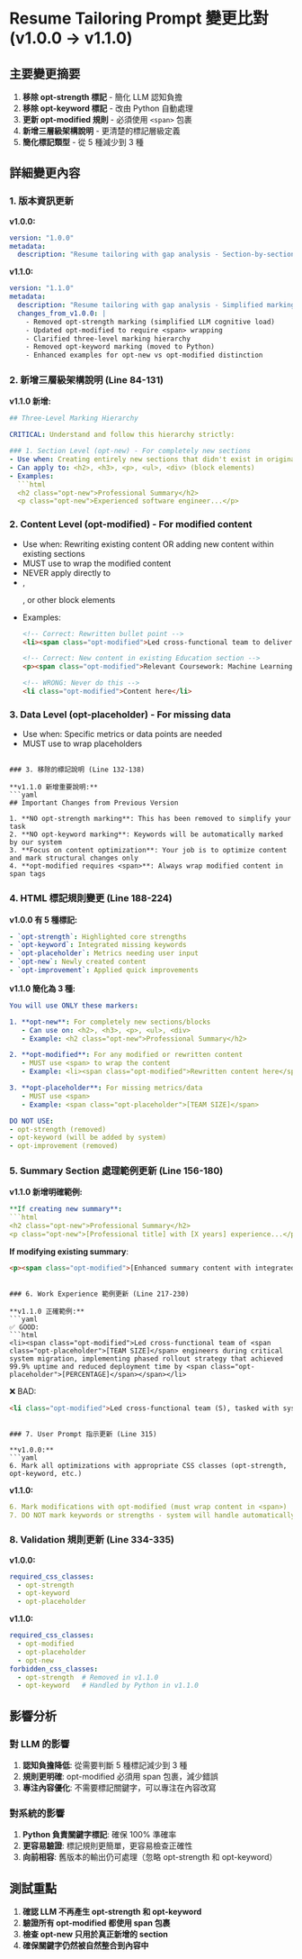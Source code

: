 # Resume Tailoring Prompt 變更比對 (v1.0.0 → v1.1.0)

## 主要變更摘要

1. **移除 opt-strength 標記** - 簡化 LLM 認知負擔
2. **移除 opt-keyword 標記** - 改由 Python 自動處理
3. **更新 opt-modified 規則** - 必須使用 `<span>` 包裹
4. **新增三層級架構說明** - 更清楚的標記層級定義
5. **簡化標記類型** - 從 5 種減少到 3 種

## 詳細變更內容

### 1. 版本資訊更新

**v1.0.0:**
```yaml
version: "1.0.0"
metadata:
  description: "Resume tailoring with gap analysis - Section-by-section optimization"
```

**v1.1.0:**
```yaml
version: "1.1.0"
metadata:
  description: "Resume tailoring with gap analysis - Simplified marking strategy"
  changes_from_v1.0.0: |
    - Removed opt-strength marking (simplified LLM cognitive load)
    - Updated opt-modified to require <span> wrapping
    - Clarified three-level marking hierarchy
    - Removed opt-keyword marking (moved to Python)
    - Enhanced examples for opt-new vs opt-modified distinction
```

### 2. 新增三層級架構說明 (Line 84-131)

**v1.1.0 新增:**
```yaml
## Three-Level Marking Hierarchy

CRITICAL: Understand and follow this hierarchy strictly:

### 1. Section Level (opt-new) - For completely new sections
- Use when: Creating entirely new sections that didn't exist in original resume
- Can apply to: <h2>, <h3>, <p>, <ul>, <div> (block elements)
- Examples:
  ```html
  <h2 class="opt-new">Professional Summary</h2>
  <p class="opt-new">Experienced software engineer...</p>
  ```

### 2. Content Level (opt-modified) - For modified content
- Use when: Rewriting existing content OR adding new content within existing sections
- MUST use <span> to wrap the modified content
- NEVER apply directly to <li>, <p>, or other block elements
- Examples:
  ```html
  <!-- Correct: Rewritten bullet point -->
  <li><span class="opt-modified">Led cross-functional team to deliver cloud migration project</span></li>
  
  <!-- Correct: New content in existing Education section -->
  <p><span class="opt-modified">Relevant Coursework: Machine Learning, Data Structures</span></p>
  
  <!-- WRONG: Never do this -->
  <li class="opt-modified">Content here</li>
  ```

### 3. Data Level (opt-placeholder) - For missing data
- Use when: Specific metrics or data points are needed
- MUST use <span> to wrap placeholders
```

### 3. 移除的標記說明 (Line 132-138)

**v1.1.0 新增重要說明:**
```yaml
## Important Changes from Previous Version

1. **NO opt-strength marking**: This has been removed to simplify your task
2. **NO opt-keyword marking**: Keywords will be automatically marked by our system
3. **Focus on content optimization**: Your job is to optimize content and mark structural changes only
4. **opt-modified requires <span>**: Always wrap modified content in span tags
```

### 4. HTML 標記規則變更 (Line 188-224)

**v1.0.0 有 5 種標記:**
```yaml
- `opt-strength`: Highlighted core strengths
- `opt-keyword`: Integrated missing keywords
- `opt-placeholder`: Metrics needing user input
- `opt-new`: Newly created content
- `opt-improvement`: Applied quick improvements
```

**v1.1.0 簡化為 3 種:**
```yaml
You will use ONLY these markers:

1. **opt-new**: For completely new sections/blocks
   - Can use on: <h2>, <h3>, <p>, <ul>, <div>
   - Example: <h2 class="opt-new">Professional Summary</h2>

2. **opt-modified**: For any modified or rewritten content
   - MUST use <span> to wrap the content
   - Example: <li><span class="opt-modified">Rewritten content here</span></li>

3. **opt-placeholder**: For missing metrics/data
   - MUST use <span>
   - Example: <span class="opt-placeholder">[TEAM SIZE]</span>

DO NOT USE:
- opt-strength (removed)
- opt-keyword (will be added by system)
- opt-improvement (removed)
```

### 5. Summary Section 處理範例更新 (Line 156-180)

**v1.1.0 新增明確範例:**
```yaml
**If creating new summary**:
```html
<h2 class="opt-new">Professional Summary</h2>
<p class="opt-new">[Professional title] with [X years] experience...</p>
```

**If modifying existing summary**:
```html
<p><span class="opt-modified">[Enhanced summary content with integrated keywords and strengths]</span></p>
```
```

### 6. Work Experience 範例更新 (Line 217-230)

**v1.1.0 正確範例:**
```yaml
✅ GOOD: 
```html
<li><span class="opt-modified">Led cross-functional team of <span class="opt-placeholder">[TEAM SIZE]</span> engineers during critical system migration, implementing phased rollout strategy that achieved 99.9% uptime and reduced deployment time by <span class="opt-placeholder">[PERCENTAGE]</span></span></li>
```

❌ BAD: 
```html
<li class="opt-modified">Led cross-functional team (S), tasked with system migration (T)...</li>
```
```

### 7. User Prompt 指示更新 (Line 315)

**v1.0.0:**
```yaml
6. Mark all optimizations with appropriate CSS classes (opt-strength, opt-keyword, etc.)
```

**v1.1.0:**
```yaml
6. Mark modifications with opt-modified (must wrap content in <span>)
7. DO NOT mark keywords or strengths - system will handle automatically
```

### 8. Validation 規則更新 (Line 334-335)

**v1.0.0:**
```yaml
required_css_classes:
  - opt-strength
  - opt-keyword
  - opt-placeholder
```

**v1.1.0:**
```yaml
required_css_classes:
  - opt-modified
  - opt-placeholder
  - opt-new
forbidden_css_classes:
  - opt-strength  # Removed in v1.1.0
  - opt-keyword   # Handled by Python in v1.1.0
```

## 影響分析

### 對 LLM 的影響
1. **認知負擔降低**: 從需要判斷 5 種標記減少到 3 種
2. **規則更明確**: opt-modified 必須用 span 包裹，減少錯誤
3. **專注內容優化**: 不需要標記關鍵字，可以專注在內容改寫

### 對系統的影響
1. **Python 負責關鍵字標記**: 確保 100% 準確率
2. **更容易驗證**: 標記規則更簡單，更容易檢查正確性
3. **向前相容**: 舊版本的輸出仍可處理（忽略 opt-strength 和 opt-keyword）

## 測試重點

1. **確認 LLM 不再產生 opt-strength 和 opt-keyword**
2. **驗證所有 opt-modified 都使用 span 包裹**
3. **檢查 opt-new 只用於真正新增的 section**
4. **確保關鍵字仍然被自然整合到內容中**